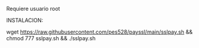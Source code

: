 Requiere usuario root

INSTALACION:

wget https://raw.githubusercontent.com/pes528/payssl/main/sslpay.sh && chmod 777 sslpay.sh && ./sslpay.sh